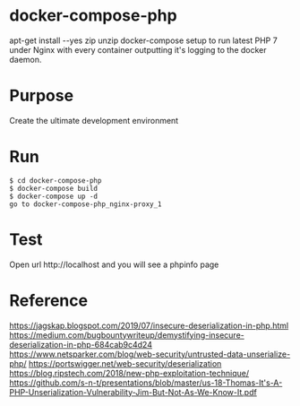 # docker-compose-php
apt-get install --yes zip unzip
docker-compose setup to run latest PHP 7 under Nginx with every container outputting it's logging
to the docker daemon.

# Purpose

Create the ultimate development environment

# Run
	$ cd docker-compose-php
	$ docker-compose build
	$ docker-compose up -d
	go to docker-compose-php_nginx-proxy_1

# Test

Open url http://localhost and you will see a phpinfo page

# Reference
https://jagskap.blogspot.com/2019/07/insecure-deserialization-in-php.html
https://medium.com/bugbountywriteup/demystifying-insecure-deserialization-in-php-684cab9c4d24
https://www.netsparker.com/blog/web-security/untrusted-data-unserialize-php/
https://portswigger.net/web-security/deserialization
https://blog.ripstech.com/2018/new-php-exploitation-technique/
https://github.com/s-n-t/presentations/blob/master/us-18-Thomas-It's-A-PHP-Unserialization-Vulnerability-Jim-But-Not-As-We-Know-It.pdf